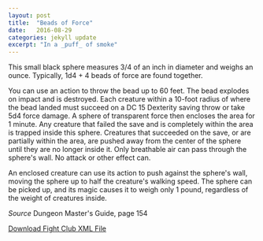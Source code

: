 ```yaml
---
layout: post
title:  "Beads of Force"
date:   2016-08-29
categories: jekyll update
excerpt: "In a _puff_ of smoke"
---
```


This small black sphere measures 3/4 of an inch in diameter and weighs an ounce. Typically, 1d4 + 4 beads of force are found together.

You can use an action to throw the bead up to 60 feet. The bead explodes on impact and is destroyed. Each creature within a 10-foot radius of where the bead landed must succeed on a DC 15 Dexterity saving throw or take 5d4 force damage. A sphere of transparent force then encloses the area for 1 minute. Any creature that failed the save and is completely within the area is trapped inside this sphere. Creatures that succeeded on the save, or are partially within the area, are pushed away from the center of the sphere until they are no longer inside it. Only breathable air can pass through the sphere's wall. No attack or other effect can.

An enclosed creature can use its action to push against the sphere's wall, moving the sphere up to half the creature's walking speed. The sphere can be picked up, and its magic causes it to weigh only 1 pound, regardless of the weight of creatures inside.

_Source_ Dungeon Master's Guide, page 154

<a href="{{site.url}}/for-the-players/items/beads-of-force.xml">Download Fight Club XML File</a>
